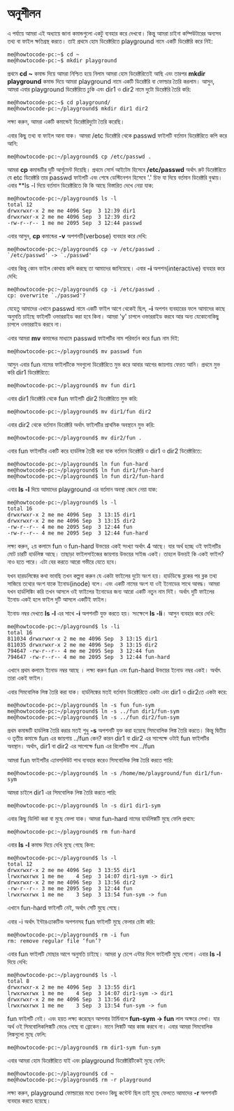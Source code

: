 # অনুশীলন #

এ পর্যায়ে আমরা এই অধ্যায়ে জানা কমান্ডগুলো একটু ব্যবহার করে দেখবো। কিন্তু আমরা চাইনা কম্পিউটারের অন্যসব তথ্য বা ফাইল ক্ষতিগ্রস্থ করতে। তাই প্রথমে হোম ডিরেক্টরিতে playground নামে একটি ডিরেক্টরি করে নিই:

```
me@howtocode-pc:~$ cd ~
me@howtocode-pc:~$ mkdir playground
```

প্রথমে **cd ~** কমান্ড দিয়ে আমরা নিশ্চিত হয়ে নিলাম আমরা হোম ডিরেক্টরিতেই আছি এবং তারপর **mkdir playground** কমান্ড দিয়ে আমরা playground নামে একটি ডিরেক্টরি বা ফোল্ডার তৈরি করলাম। আসুন, আমরা এবার playground ডিরেক্টরিতে ঢুকি এবং dir1 ও dir2 নামে দুটো ডিরেক্টরি তৈরি করি:

```
me@howtocode-pc:~$ cd playground/
me@howtocode-pc:~/playground$ mkdir dir1 dir2
```

লক্ষ্য করুন, আমরা একটি কমান্ডেই ডিরেক্টরিদুটো তৈরি করেছি।

এবার কিছু তথ্য বা ফাইল আনা যাক। আমরা /etc ডিরেক্টরি থেকে passwd ফাইলটি বর্তমান ডিরেক্টরিতে কপি করে আনি:

```
me@howtocode-pc:~/playground$ cp /etc/passwd .
```
আমরা **cp** কমান্ডটির দুটি আর্গুমেন্ট দিয়েছি। প্রথমে সোর্স আইটেম হিসেবে **/etc/passwd** অর্থাৎ রুট ডিরেক্টরিতে যে etc ডিরেক্টরি তার passwd ফাইলটি এবং শেষে ডেস্টিনেশন হিসেবে '.' চিহ্ন যা দিয়ে বর্তমান ডিরেক্টরি বুঝায়। এবার **ls -l দিয়ে বর্তমান ডিরেক্টরিতে কি কি আছে বিস্তারিত দেখে নেয়া যাক:

```
me@howtocode-pc:~/playground$ ls -l
total 12
drwxrwxr-x 2 me me 4096 Sep  3 12:39 dir1
drwxrwxr-x 2 me me 4096 Sep  3 12:39 dir2
-rw-r--r-- 1 me me 2095 Sep  3 12:44 passwd
```

এবার আসুন, **cp** কমান্ডের **-v** অপশনটি(verbose) ব্যবহার করে দেখি:

```
me@howtocode-pc:~/playground$ cp -v /etc/passwd .
`/etc/passwd' -> `./passwd'
```

এবার কিন্তু কোন ফাইল কোথায় কপি করছে তা আমাদের জানিয়েছে। এবার **-i** অপশন(interactive) ব্যবহার করে দেখি:

```
me@howtocode-pc:~/playground$ cp -i /etc/passwd .
cp: overwrite `./passwd'?
```
যেহেতু আমাদের এখানে passwd নামে একটি ফাইল আগে থেকেই ছিল, **-i** অপশন ব্যবহারের ফলে আমাদের কাছে অনুমতি চাইছে ফাইলটি ওভাররাইড করা হবে কিনা। আমরা 'y' চাপলে ওভাররাইড করবে আর অন্য যেকোনোকিছু চাপলে ওভাররাইড করবে না।

এবার আমরা **mv** কমান্ডের মাধ্যমে passwd ফাইলটির নাম পরিবর্তন করে fun নাম দিই:

```
me@howtocode-pc:~/playground$ mv passwd fun
```

আসুন এবার fun নামের ফাইলটিকে সবগুলো ডিরেক্টরিতে মুভ করে আবার আগের জায়গায় ফেরত আনি। প্রথমে মুভ করি dir1 ডিরেক্টরিতে:

```
me@howtocode-pc:~/playground$ mv fun dir1
```

এবার dir1 ডিরেক্টরি থেকে fun ফাইলটি dir2 ডিরেক্টরিতে মুভ করি:

```
me@howtocode-pc:~/playground$ mv dir1/fun dir2
```

এবার dir2 থেকে বর্তমান ডিরেক্টরি অর্থাৎ ফাইলটির প্রাথমিক অবস্থানে মুভ করি:

```
me@howtocode-pc:~/playground$ mv dir2/fun .
```

এবার fun ফাইলটির একটি করে হার্ডলিঙ্ক তৈরী করা যাক বর্তমান ডিরেক্টরি ও dir1 ও dir2 ডিরেক্টরিতে:

```
me@howtocode-pc:~/playground$ ln fun fun-hard
me@howtocode-pc:~/playground$ ln fun dir1/fun-hard
me@howtocode-pc:~/playground$ ln fun dir2/fun-hard
```

এবার **ls -l** দিয়ে আমাদের playground এর বর্তমান অবস্থা জেনে নেয়া যাক:

```
me@howtocode-pc:~/playground$ ls -l
total 16
drwxrwxr-x 2 me me 4096 Sep  3 13:15 dir1
drwxrwxr-x 2 me me 4096 Sep  3 13:15 dir2
-rw-r--r-- 4 me me 2095 Sep  3 12:44 fun
-rw-r--r-- 4 me me 2095 Sep  3 12:44 fun-hard
```

লক্ষ্য করুন, ২য় কলামে fun ও fun-hard উভয়ের একই সংখ্যা অর্থাৎ 4 আছে। যার অর্থ হচ্ছে ওই ফাইলটির মোট চারটি হার্ডলিঙ্ক আছে। তাছাড়া ফাইলসাইজের জায়গায় উভয়ের সাইজ একই। তাহলে উভয়ই কি একই ফাইল? নাও হতে পারে। এটা বের করতে আরো গভীরে যেতে হবে।

যখন হারডলিঙ্কের কথা ভাবছি তখন কল্পনা করুন যে একটা ফাইলের দুটো অংশ হয়। হার্ডডিস্কে ব্লকের পর ব্লক তথ্য সাজিয়ে তথ্যের অংশ যাকে ইনোড(inode) বলে। এবং একটি নামের অংশ যা ওই ইনোডের সাথে আবদ্ধ। আমরা যখন হার্ডলিঙ্কিং করি তখন আসলে ওই ফাইলের ইনোডের জন্য আরো একটি নতুন নাম দিই। অর্থাৎ দুটি ফাইলের ইনোড একই হলে ফাইল দুটি আসলে একটিই ফাইল।

ইনোড নম্বর দেখতে **ls -l** এর সাথে **-i** অপশনটি যুক্ত করতে হয়। সংক্ষেপে **ls -li**। আসুন ব্যবহার করে দেখি:

```
me@howtocode-pc:~/playground$ ls -li
total 16
811034 drwxrwxr-x 2 me me 4096 Sep  3 13:15 dir1
811035 drwxrwxr-x 2 me me 4096 Sep  3 13:15 dir2
794647 -rw-r--r-- 4 me me 2095 Sep  3 12:44 fun
794647 -rw-r--r-- 4 me me 2095 Sep  3 12:44 fun-hard
```

এখানে প্রথম কলামে ইনোড নম্বর আছে । লক্ষ্য করুন fun এবং fun-hard উভয়ের ইনোড নম্বর একই। অর্থাৎ তারা একই ফাইল।

এবার সিমবোলিক লিঙ্ক তৈরি করা যাক। হার্ডলিঙ্কের মতই বর্তমান ডিরেক্টরিতে একটা এবং dir1 ও dir2তে একটা করে:

```
me@howtocode-pc:~/playground$ ln -s fun fun-sym
me@howtocode-pc:~/playground$ ln -s ../fun dir1/fun-sym
me@howtocode-pc:~/playground$ ln -s ../fun dir2/fun-sym
```

প্রথম কমান্ডটি হার্ডলিঙ্ক তৈরি করার মতই শুধু **-s** অপশনটি যুক্ত করা হয়েছে সিমবোলিক লিঙ্ক তৈরি করতে। কিন্তু দ্বিতীয় ও তৃতীয় কমান্ডে fun এর জায়গায় ../fun কেন? কারন dir1 বা dir2 এর সাপেক্ষে ওটাই fun ফাইলটির অবস্থান। অর্থাৎ, dir1 বা dir2 এর সাপেক্ষে fun এর রিলেটিভ পাথ ../fun

আমরা fun ফাইলটির এ্যাবসলিউট পাথ ব্যবহার করেও সিমবোলিক লিঙ্ক তৈরি করতে পারি:

```
me@howtocode-pc:~/playground$ ln -s /home/me/playground/fun dir1/fun-sym
```

আমরা চাইলে dir1 এর সিমবোলিক লিঙ্ক তৈরি করতে পারি:

```
me@howtocode-pc:~/playground$ ln -s dir1 dir1-sym
```
এবার কিছু ডিলিট করা বা মুছে ফেলা যাক। আমরা fun-hard নামের হার্ডলিঙ্কটি মুছে ফেলি প্রথমে:

```
me@howtocode-pc:~/playground$ rm fun-hard
```

এবার **ls -l** কমান্ড দিয়ে দেখি মুছে গেছে কিনা:

```
me@howtocode-pc:~/playground$ ls -l
total 12
drwxrwxr-x 2 me me 4096 Sep  3 13:55 dir1
lrwxrwxrwx 1 me me    4 Sep  3 14:07 dir1-sym -> dir1
drwxrwxr-x 2 me me 4096 Sep  3 13:56 dir2
-rw-r--r-- 3 me me 2095 Sep  3 12:44 fun
lrwxrwxrwx 1 me me    3 Sep  3 13:54 fun-sym -> fun
```
এখানে fun-hard ফাইলটি নেই, অর্থাৎ সেটি মুছে গেছে।

এবার -i অর্থাৎ ইন্টারএ্যাকটিভ অপশনসহ fun ফাইলটি মুছে ফেলার চেষ্টা করি:

```
me@howtocode-pc:~/playground$ rm -i fun
rm: remove regular file ‘fun’? 
```

এবার fun ফাইলটি মোছার আগে অনুমতি চাইছে। আমরা y চেপে এন্টার দিলে ফাইলটি মুছে গেলো। এবার **ls -l** দিয়ে দেখি:

```
me@howtocode-pc:~/playground$ ls -l
total 8
drwxrwxr-x 2 me me 4096 Sep  3 13:55 dir1
lrwxrwxrwx 1 me me    4 Sep  3 14:07 dir1-sym -> dir1
drwxrwxr-x 2 me me 4096 Sep  3 13:56 dir2
lrwxrwxrwx 1 me me    3 Sep  3 13:54 fun-sym -> fun
```

fun ফাইলটি নেই। এবং হয়ত লক্ষ্য করেছেন আপনার টার্মিনালে **fun-sym -> fun** লাল অক্ষরে লেখা। যার অর্থ ওই সিমবোলিকলিঙ্কটি ভেঙে গেছে বা ব্রোকেন। মানে লিঙ্কটি আর কাজ করবে না। এবার আমরা সিমবোলিক লিঙ্কগুলো মুছে ফেলি:

```
me@howtocode-pc:~/playground$ rm dir1-sym fun-sym
```

এবার আমরা হোম ডিরেক্টরিতে যাই এবং playground ডিরেক্টরিটিকেই মুছে ফেলি:

```
me@howtocode-pc:~/playground$ cd ~
me@howtocode-pc:~/playground$ rm -r playground
```

লক্ষ্য করুন, playground ফোল্ডারের মধ্যে তখনও কিছু কন্টেন্ট ছিল তাই মুছে ফেলতে আমাদের **-r** অপশনটি ব্যবহার করতে হয়েছে।